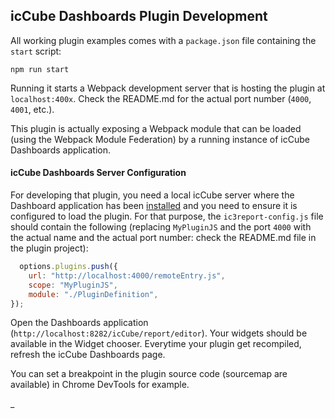 ## icCube Dashboards Plugin Development

All working plugin examples comes with a `package.json` file containing the `start` script:

    npm run start

Running it starts a Webpack development server that is hosting the plugin at `localhost:400x`. Check the README.md for the actual
port number (`4000`, `4001`, etc.).

This plugin is actually exposing a Webpack module that can be loaded (using the Webpack Module Federation)
by a running instance of icCube Dashboards application.

#### icCube Dashboards Server Configuration

For developing that plugin, you need a local icCube server where the Dashboard application has been
[installed](./Install.md) and you need to ensure it is configured to load the plugin. For that purpose,
the `ic3report-config.js` file should contain the following (replacing `MyPluginJS` and the port `4000`
with the actual name and the actual port number: check the README.md file in the plugin project):

```javascript
  options.plugins.push({
    url: "http://localhost:4000/remoteEntry.js",
    scope: "MyPluginJS",
    module: "./PluginDefinition",
});
```

Open the Dashboards application (`http://localhost:8282/icCube/report/editor`). Your widgets should be available in the
Widget chooser. Everytime your plugin get recompiled, refresh the icCube Dashboards page.

You can set a breakpoint in the plugin source code (sourcemap are available) in Chrome DevTools for example.

_